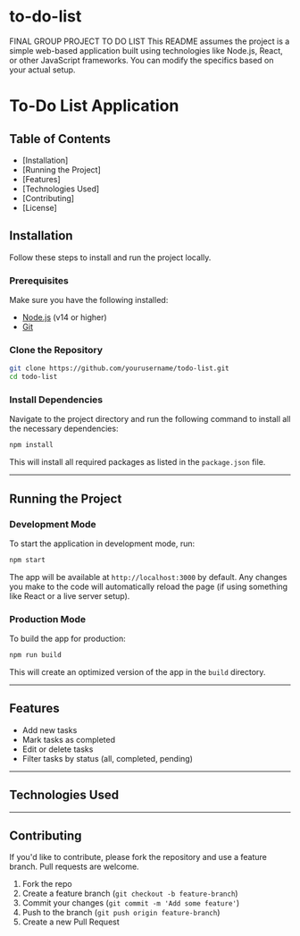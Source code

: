 # to-do-list
FINAL GROUP PROJECT TO DO LIST
This README assumes the project is a simple web-based application built using technologies like Node.js, React, or other JavaScript frameworks. You can modify the specifics based on your actual setup.

# To-Do List Application

## Table of Contents
- [Installation]
- [Running the Project]
- [Features]
- [Technologies Used]
- [Contributing]
- [License]

## Installation

Follow these steps to install and run the project locally.

### Prerequisites
Make sure you have the following installed:
- [Node.js](https://nodejs.org/) (v14 or higher)
- [Git](https://git-scm.com/)

### Clone the Repository

```bash
git clone https://github.com/yourusername/todo-list.git
cd todo-list
```

### Install Dependencies

Navigate to the project directory and run the following command to install all the necessary dependencies:

```bash
npm install
```

This will install all required packages as listed in the `package.json` file.

---

## Running the Project

### Development Mode

To start the application in development mode, run:

```bash
npm start
```

The app will be available at `http://localhost:3000` by default. Any changes you make to the code will automatically reload the page (if using something like React or a live server setup).

### Production Mode

To build the app for production:

```bash
npm run build
```

This will create an optimized version of the app in the `build` directory.

---

## Features

- Add new tasks
- Mark tasks as completed
- Edit or delete tasks
- Filter tasks by status (all, completed, pending)

---

## Technologies Used


---

## Contributing

If you'd like to contribute, please fork the repository and use a feature branch. Pull requests are welcome.

1. Fork the repo
2. Create a feature branch (`git checkout -b feature-branch`)
3. Commit your changes (`git commit -m 'Add some feature'`)
4. Push to the branch (`git push origin feature-branch`)
5. Create a new Pull Request
